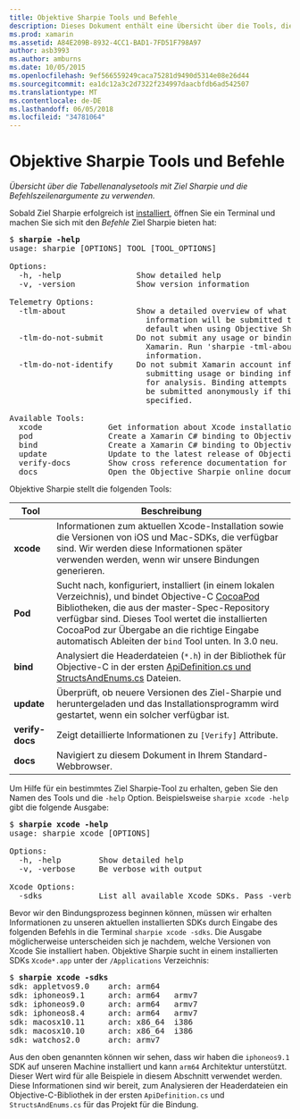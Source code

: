 ```yaml
---
title: Objektive Sharpie Tools und Befehle
description: Dieses Dokument enthält eine Übersicht über die Tools, die in Objective Sharpie und die Befehlszeilenargumente für die Verwendung mit diesen enthalten.
ms.prod: xamarin
ms.assetid: A84E209B-8932-4CC1-BAD1-7FD51F798A97
author: asb3993
ms.author: amburns
ms.date: 10/05/2015
ms.openlocfilehash: 9ef566559249caca75281d9490d5314e08e26d44
ms.sourcegitcommit: ea1dc12a3c2d7322f234997daacbfdb6ad542507
ms.translationtype: MT
ms.contentlocale: de-DE
ms.lasthandoff: 06/05/2018
ms.locfileid: "34781064"
---
```

# <a name="objective-sharpie-tools--commands"></a>Objektive Sharpie Tools und Befehle

_Übersicht über die Tabellenanalysetools mit Ziel Sharpie und die Befehlszeilenargumente zu verwenden._

<style type="text/css"> .Terminal Blau {Color: rgb(10,96,254);} .terminal Grün {Color: rgb(12,156,26);} .terminal Magenta {Farbe: rgb(152,12,103);} </style>


Sobald Ziel Sharpie erfolgreich ist [installiert](~/cross-platform/macios/binding/objective-sharpie/get-started.md), öffnen Sie ein Terminal und machen Sie sich mit den <em>Befehle</em> Ziel Sharpie bieten hat:

<pre>$ <b>sharpie -help</b>
usage: sharpie [OPTIONS] TOOL [TOOL_OPTIONS]

Options:
  -h, -help                Show detailed help
  -v, -version             Show version information

Telemetry Options:
  -tlm-about               Show a detailed overview of what usage and binding
                             information will be submitted to Xamarin by
                             default when using Objective Sharpie.
  -tlm-do-not-submit       Do not submit any usage or binding information to
                             Xamarin. Run 'sharpie -tml-about' for more
                             information.
  -tlm-do-not-identify     Do not submit Xamarin account information when
                             submitting usage or binding information to Xamarin
                             for analysis. Binding attempts and usage data will
                             be submitted anonymously if this option is
                             specified.

Available Tools:
  xcode              Get information about Xcode installations and available SDKs.
  pod                Create a Xamarin C# binding to Objective-C CocoaPods
  bind               Create a Xamarin C# binding to Objective-C APIs
  update             Update to the latest release of Objective Sharpie
  verify-docs        Show cross reference documentation for [Verify] attributes
  docs               Open the Objective Sharpie online documentation</pre>

Objektive Sharpie stellt die folgenden Tools:

|Tool|Beschreibung|
|--- |--- |
|**xcode**|Informationen zum aktuellen Xcode-Installation sowie die Versionen von iOS und Mac-SDKs, die verfügbar sind. Wir werden diese Informationen später verwenden werden, wenn wir unsere Bindungen generieren.|
|**Pod**|Sucht nach, konfiguriert, installiert (in einem lokalen Verzeichnis), und bindet Objective-C [CocoaPod](https://cocoapods.org/) Bibliotheken, die aus der master-Spec-Repository verfügbar sind. Dieses Tool wertet die installierten CocoaPod zur Übergabe an die richtige Eingabe automatisch Ableiten der `bind` Tool unten. In 3.0 neu.|
|**bind**|Analysiert die Headerdateien (`*.h`) in der Bibliothek für Objective-C in der ersten [ApiDefinition.cs und StructsAndEnums.cs](~/cross-platform/macios/binding/objective-sharpie/platform/apidefinitions-structsandenums.md) Dateien.|
|**update**|Überprüft, ob neuere Versionen des Ziel-Sharpie und heruntergeladen und das Installationsprogramm wird gestartet, wenn ein solcher verfügbar ist.|
|**verify-docs**|Zeigt detaillierte Informationen zu `[Verify]` Attribute.|
|**docs**|Navigiert zu diesem Dokument in Ihrem Standard-Webbrowser.|

Um Hilfe für ein bestimmtes Ziel Sharpie-Tool zu erhalten, geben Sie den Namen des Tools und die `-help` Option. Beispielsweise `sharpie xcode -help` gibt die folgende Ausgabe:

<pre>$ <b>sharpie xcode -help</b>
usage: sharpie xcode [OPTIONS]

Options:
  -h, -help        Show detailed help
  -v, -verbose     Be verbose with output

Xcode Options:
  -sdks            List all available Xcode SDKs. Pass -verbose for more details.</pre>

Bevor wir den Bindungsprozess beginnen können, müssen wir erhalten Informationen zu unseren aktuellen installierten SDKs durch Eingabe des folgenden Befehls in die Terminal `sharpie xcode -sdks`. Die Ausgabe möglicherweise unterscheiden sich je nachdem, welche Versionen von Xcode Sie installiert haben. Objektive Sharpie sucht in einem installierten SDKs `Xcode*.app` unter der `/Applications` Verzeichnis:

<pre>$ <b>sharpie xcode -sdks</b>
<span class="terminal-blue">sdk:</span> appletvos9.0    <span class="terminal-green">arch:</span> arm64
<span class="terminal-blue">sdk:</span> iphoneos9.1     <span class="terminal-green">arch:</span> arm64   armv7
<span class="terminal-blue">sdk:</span> iphoneos9.0     <span class="terminal-green">arch:</span> arm64   armv7
<span class="terminal-blue">sdk:</span> iphoneos8.4     <span class="terminal-green">arch:</span> arm64   armv7
<span class="terminal-blue">sdk:</span> macosx10.11     <span class="terminal-green">arch:</span> x86_64  i386
<span class="terminal-blue">sdk:</span> macosx10.10     <span class="terminal-green">arch:</span> x86_64  i386
<span class="terminal-blue">sdk:</span> watchos2.0      <span class="terminal-green">arch:</span> armv7</pre>

Aus den oben genannten können wir sehen, dass wir haben die `iphoneos9.1` SDK auf unseren Machine installiert und kann `arm64` Architektur unterstützt. Dieser Wert wird für alle Beispiele in diesem Abschnitt verwendet werden. Diese Informationen sind wir bereit, zum Analysieren der Headerdateien ein Objective-C-Bibliothek in der ersten `ApiDefinition.cs` und `StructsAndEnums.cs` für das Projekt für die Bindung.

